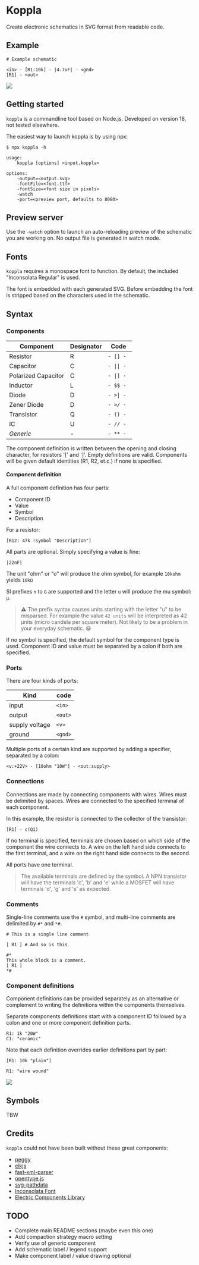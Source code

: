 # Koppla

Create electronic schematics in SVG format from readable code.

## Example

```
# Example schematic

<in> - [R1:10k] - |4.7uF| - <gnd>
[R1] - <out>
```

![](examples/example.svg)

## Getting started

`koppla` is a commandline tool based on Node.js. Developed on version 18, not tested elsewhere.

The easiest way to launch koppla is by using npx:

```console
$ npx koppla -h

usage:
    koppla [options] <input.koppla>

options:
    -output=<output.svg>
    -fontFile=<font.ttf>
    -fontSize=<font size in pixels>
    -watch
    -port=<preview port, defaults to 8080>
```

## Preview server

Use the `-watch` option to launch an auto-reloading preview of the schematic you are working on.
No output file is generated in watch mode.

## Fonts

`koppla` requires a monospace font to function. By default, the included "Inconsolata Regular" is used.

The font is embedded with each generated SVG. Before embedding the font is stripped based on the characters used in the schematic.

## Syntax

### Components


| Component | Designator | Code |
| --- | --- | --- |
| Resistor | R | `- [] -` |
| Capacitor | C | `- \|\| -` |
| Polarized Capacitor | C | `- \|] -` |
| Inductor | L | `- $$ -` |
| Diode | D | `- >\| -` |
| Zener Diode | D | `- >/ - ` |
| Transistor | Q | `- () -` |
| IC | U | `- // -` |
| *Generic* | - | `- ** -` |

The component definition is written between the opening and closing character, for resistors '[' and ']'.
Empty definitions are valid. Components will be given default identities (R1, R2, et.c.) if none is specified.

#### Component definition

A full component definition has four parts:

* Component ID
* Value
* Symbol
* Description

For a resistor:
```
[R12: 47k !symbol "Description"]
```

All parts are optional. Simply specifying a value is fine:

```
|22nF|
```

The unit "ohm" or "o" will produce the ohm symbol, for example `10kohm` yields `10kΩ`

SI prefixes `n` to `G` are supported and the letter `u` will produce the mu symbol: `µ`.

> :warning: The prefix syntax causes units starting with the letter "u" to be misparsed.
    For example the value `42 units` will be interpreted as 42 µnits (micro candela per square meter). Not likely to be a problem in your everyday schematic. :grinning:

If no symbol is specified, the default symbol for the component type is used.
Component ID and value must be separated by a colon if both are specified.

### Ports

There are four kinds of ports:

| Kind | code |
| --- | --- |
| input | `<in>` |
| output | `<out>` |
| supply voltage | `<v>` |
| ground | `<gnd>` |

Multiple ports of a certain kind are supported by adding a specifier, separated by a colon:

```
<v:+22V> - [10ohm "10W"] - <out:supply>
```

### Connections

Connections are made by connecting components with wires. Wires must be delimited by spaces.
Wires are connected to the specified terminal of each component.

In this example, the resistor is connected to the collector of the transistor:

```
[R1] - c(Q1)
```

If no terminal is specified, terminals are chosen based on which side of the component the wire connects to.
A wire on the left hand side connects to the first terminal, and a wire on the right hand side connects to the second.

All ports have one terminal.

> The available terminals are defined by the symbol. A NPN transistor will have the terminals 'c', 'b' and 'e' while a MOSFET will have terminals 'd', 'g' and 's' as expected.

### Comments

Single-line comments use the `#` symbol, and multi-line comments are delimited by `#*` and `*#`.

```
# This is a single line comment

[ R1 ] # And so is this

#*
This whole block is a comment.
[ R1 ]
*#
```

### Component definitions

Component definitions can be provided separately as an alternative or complement to writing
the definitions within the components themselves.

Separate components definitions start with a component ID followed by a colon and one or
more component definition parts.

```
R1: 1k "20W"
C1: "ceramic"
```

Note that each definition overrides earlier definitions part by part:

```
[R1: 10k "plain"]

R1: "wire wound"
```

![](examples/override_example.svg)

## Symbols

TBW

## Credits

`koppla` could not have been built without these great components:

* [peggy](https://peggyjs.org/)
* [elkjs](https://github.com/kieler/elkjs)
* [fast-xml-parser](https://github.com/NaturalIntelligence/fast-xml-parser)
* [opentype.js](https://opentype.js.org/)
* [svg-pathdata](https://github.com/nfroidure/svg-pathdata)
* [Inconsolata Font](fonts/README.md)
* [Electric Components Library](symbols/README.md)

## TODO

* Complete main README sections (maybe even this one)
* Add compaction strategy macro setting
* Verify use of generic component
* Add schematic label / legend support
* Make component label / value drawing optional
